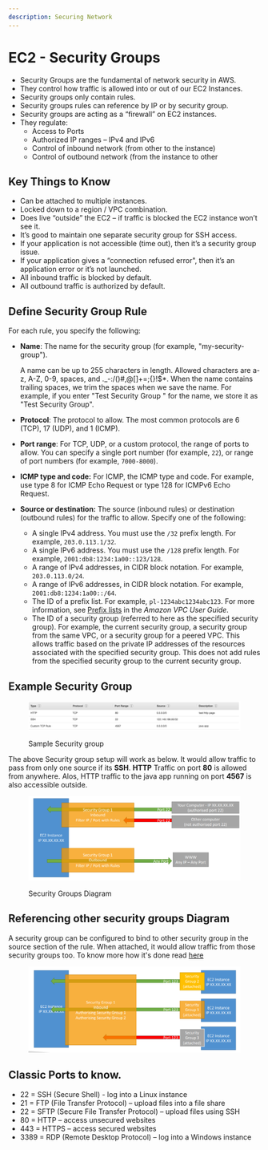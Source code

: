 ```yaml
---
description: Securing Network
---
```


# EC2 - Security Groups

* Security Groups are the fundamental of network security in AWS.&#x20;
* They control how traffic is allowed into or out of our EC2 Instances.&#x20;
* Security groups only contain rules.&#x20;
* Security groups rules can reference by IP or by security group.
* Security groups are acting as a “firewall” on EC2 instances.
* They regulate:&#x20;
  * Access to Ports&#x20;
  * Authorized IP ranges – IPv4 and IPv6&#x20;
  * Control of inbound network (from other to the instance)&#x20;
  * Control of outbound network (from the instance to other

## Key Things to Know

* Can be attached to multiple instances.&#x20;
* Locked down to a region / VPC combination.&#x20;
* Does live “outside” the EC2 – if traffic is blocked the EC2 instance won’t see it.
* It’s good to maintain one separate security group for SSH access.
* If your application is not accessible (time out), then it’s a security group issue.&#x20;
* If your application gives a “connection refused error", then it’s an application error or it’s not launched.
* All inbound traffic is blocked by default.
* All outbound traffic is authorized by default.

## Define Security Group Rule

For each rule, you specify the following:

*   **Name**: The name for the security group (for example, "my-security-group").

    A name can be up to 255 characters in length. Allowed characters are a-z, A-Z, 0-9, spaces, and .\_-:/()#,@\[]+=;{}!$\*. When the name contains trailing spaces, we trim the spaces when we save the name. For example, if you enter "Test Security Group " for the name, we store it as "Test Security Group".
* **Protocol**: The protocol to allow. The most common protocols are 6 (TCP), 17 (UDP), and 1 (ICMP).
* **Port range**: For TCP, UDP, or a custom protocol, the range of ports to allow. You can specify a single port number (for example, `22`), or range of port numbers (for example, `7000-8000`).
* **ICMP type and code:** For ICMP, the ICMP type and code. For example, use type 8 for ICMP Echo Request or type 128 for ICMPv6 Echo Request.
* **Source or destination:** The source (inbound rules) or destination (outbound rules) for the traffic to allow. Specify one of the following:
  * A single IPv4 address. You must use the `/32` prefix length. For example, `203.0.113.1/32`.
  * A single IPv6 address. You must use the `/128` prefix length. For example, `2001:db8:1234:1a00::123/128`.
  * A range of IPv4 addresses, in CIDR block notation. For example, `203.0.113.0/24`.
  * A range of IPv6 addresses, in CIDR block notation. For example, `2001:db8:1234:1a00::/64`.
  * The ID of a prefix list. For example, `pl-1234abc1234abc123`. For more information, see [Prefix lists](https://docs.amazonaws.cn/vpc/latest/userguide/managed-prefix-lists.html) in the _Amazon VPC User Guide_.
  * The ID of a security group (referred to here as the specified security group). For example, the current security group, a security group from the same VPC, or a security group for a peered VPC. This allows traffic based on the private IP addresses of the resources associated with the specified security group. This does not add rules from the specified security group to the current security group.

## Example Security Group

<figure><img src="../.gitbook/assets/image (22).png" alt=""><figcaption><p>Sample Security group</p></figcaption></figure>

The above Security group setup will work as below. It would allow traffic to pass from only one source if its **SSH**. **HTTP** Traffic on port **80** is allowed from anywhere. Alos, HTTP traffic to the java app running on port **4567** is also accessible outside.

<figure><img src="../.gitbook/assets/image (13).png" alt=""><figcaption><p>Security Groups Diagram</p></figcaption></figure>

## Referencing other security groups Diagram

A security group can be configured to bind to other security group in the source section of the rule. When attached, it would allow traffic from those security groups too. To know more how it's done read [here](ec2-security-groups.md#define-security-group-rule)

<figure><img src="../.gitbook/assets/image (20).png" alt=""><figcaption></figcaption></figure>

## Classic Ports to know.&#x20;

* 22 = SSH (Secure Shell) - log into a Linux instance&#x20;
* 21 = FTP (File Transfer Protocol) – upload files into a file share&#x20;
* 22 = SFTP (Secure File Transfer Protocol) – upload files using SSH&#x20;
* 80 = HTTP – access unsecured websites&#x20;
* 443 = HTTPS – access secured websites&#x20;
* 3389 = RDP (Remote Desktop Protocol) – log into a Windows instance

